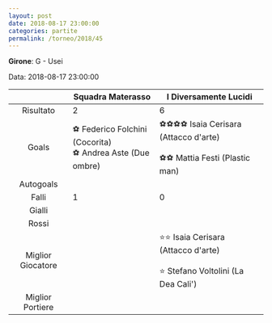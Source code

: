 ```yaml
---
layout: post
date: 2018-08-17 23:00:00
categories: partite
permalink: /torneo/2018/45
---
```

**Girone**: G - Usei

Data: 2018-08-17 23:00:00

| | Squadra Materasso | I Diversamente Lucidi |
|:-----:|-----|-----|
Risultato|2|6
Goals|⚽ Federico Folchini (Cocorita)<br/>⚽ Andrea Aste (Due ombre)|⚽⚽⚽⚽ Isaia Cerisara (Attacco d'arte)<br/><br/>⚽⚽ Mattia Festi (Plastic man)<br/>
Autogoals||
Falli|1|0
Gialli||
Rossi||
Miglior Giocatore||⭐⭐ Isaia Cerisara (Attacco d'arte)<br/><br/>⭐ Stefano Voltolini (La Dea Cali')<br/>
Miglior Portiere||